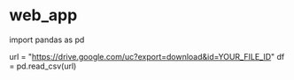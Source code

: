 # web_app
import pandas as pd

url = "https://drive.google.com/uc?export=download&id=YOUR_FILE_ID"
df = pd.read_csv(url)
